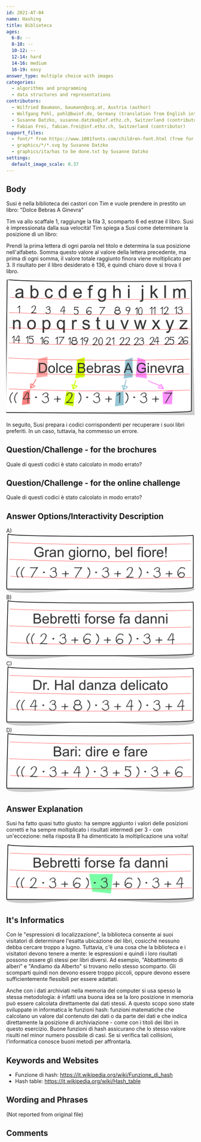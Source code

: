 ```yaml
---
id: 2021-AT-04
name: Hashing
title: Biblioteca
ages:
  6-8: --
  8-10: --
  10-12: --
  12-14: hard
  14-16: medium
  16-19: easy
answer_type: multiple choice with images
categories:
  - algorithms and programming
  - data structures and representations
contributors:
  - Wilfried Baumann, baumann@ocg.at, Austria (author)
  - Wolfgang Pohl, pohl@bwinf.de, Germany (translation from English into German)
  - Susanne Datzko, susanne.datzko@inf.ethz.ch, Switzerland (contributor, graphics)
  - Fabian Frei, fabian.frei@inf.ethz.ch, Switzerland (contributor)
support_files:
  - font/* from https://www.1001fonts.com/children-font.html (free for commercial use)
  - graphics/*/*.svg by Susanne Datzko
  - graphics/ita/has to be done.txt by Susanne Datzko
settings:
  default_image_scale: 0.37
---
```



[ansA]: graphics/ita/2021-AT-04-answerA-ita-compatible.svg "risposta A (200px)"
[ansB]: graphics/ita/2021-AT-04-answerB-ita-compatible.svg "risposta B (200px)"
[ansC]: graphics/ita/2021-AT-04-answerC-ita-compatible.svg "risposta C (200px)"
[ansD]: graphics/ita/2021-AT-04-answerD-ita-compatible.svg "risposta D (200px)"
## Body

Susi è nella biblioteca dei castori con Tim e vuole prendere in prestito un libro: "Dolce Bebras A Ginevra"

Tim va allo scaffale 1, raggiunge la fila 3, scomparto 6 ed estrae il libro. Susi è impressionata dalla sua velocità! Tim spiega a Susi come determinare la posizione di un libro:

Prendi la prima lettera di ogni parola nel titolo e determina la sua posizione nell'alfabeto. Somma questo valore al valore della lettera precedente, ma prima di ogni somma, il valore totale raggiunto finora viene moltiplicato per 3.
Il risultato per il libro desiderato è 136, è quindi chiaro dove si trova il libro.



![](graphics/ita/2021-AT-04a-taskbody1-ita-compatible.svg "Dolce Bebras A Ginevra (200px) right")

In seguito, Susi prepara i codici corrispondenti per recuperare i suoi libri preferiti. In un caso, tuttavia, ha commesso un errore.

## Question/Challenge - for the brochures

Quale di questi codici è stato calcolato in modo errato?


## Question/Challenge - for the online challenge

Quale di questi codici è stato calcolato in modo errato?


## Answer Options/Interactivity Description



 A)  ![ansA] 
 B)  ![ansB] 
 C)  ![ansC] 
 D)  ![ansD]



## Answer Explanation

Susi ha fatto quasi tutto giusto: ha sempre aggiunto i valori delle posizioni corretti e ha sempre moltiplicato i risultati intermedi per 3 - con un'eccezione: nella risposta B ha dimenticato la moltiplicazione una volta!

![](graphics/ita/2021-AT-04-solution-ita-compatible.svg "Bäume fällen für Dummies (200px)")

## It's Informatics

Con le "espressioni di localizzazione", la biblioteca consente ai suoi visitatori di determinare l'esatta ubicazione dei libri, cosicché nessuno debba cercare troppo a lugno. Tuttavia, c'è una cosa che la biblioteca e i visitatori devono tenere a mente: le espressioni e quindi i loro risultati possono essere gli stessi per libri diversi. Ad esempio, "Abbattimento di alberi" e "Andiamo da Alberto" si trovano nello stesso scomparto. Gli scomparti quindi non devono essere troppo piccoli, oppure devono essere sufficientemente flessibili per essere adattati.

Anche con i dati archiviati nella memoria del computer si usa spesso la stessa metodologia: è infatti una buona idea se la loro posizione in memoria può essere calcolata direttamente dai dati stessi. A questo scopo sono state sviluppate in informatica le funzioni hash: funzioni matematiche che calcolano un valore dal contenuto dei dati o da parte dei dati e che indica direttamente la posizione di archiviazione - come con i titoli dei libri in questo esercizio. Buone funzioni di hash assicurano che lo stesso valore risulti nel minor numero possibile di casi. Se si verifica tali collisioni, l'informatica conosce buoni metodi per affrontarla.

## Keywords and Websites

 - Funzione di hash: https://it.wikipedia.org/wiki/Funzione_di_hash
 - Hash table: https://it.wikipedia.org/wiki/Hash_table


## Wording and Phrases

(Not reported from original file)


## Comments


